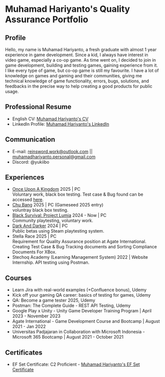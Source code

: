 # Muhamad Hariyanto's Quality Assurance Portfolio
## Profile
Hello, my name is Muhamad Hariyanto, a fresh graduate with almost 1 year experience in game development. Since a kid, I always have interest in video game, especially a co-op game. As time went on, I decided to join in game development, building and testing games, gaining experience from it. I like every type of game, but co-op game is still my favourite. I have a lot of knowledge on games and gaming and their communities, giving me technical knowledge of game functionality, errors, bugs, solutions, and feedbacks in the precise way to help creating a good products for public usage.

## Professional Resume
- English CV: [Muhamad Hariyanto's CV](https://1drv.ms/b/c/b37bdd569ab26057/ERsPOZoveetLkdR1Rg1N5H4BqH55iAQegNDuUfEGCxH2hg?e=wOwZiq)
- LinkedIn Profile: [Muhamad Hariyanto's LinkedIn](https://www.linkedin.com/in/reinswordk/)

## Communication
- E-mail: reinsword.work@outlook.com || muhamadhariyanto.personal@gmail.com
- Discord: @yukiibo

## Experiences
- [Once Upon A Kingdom](https://store.steampowered.com/app/3316970/Once_Upon_A_Kingdom/) 2025 | PC \
  Voluntary work, black box testing. Test case & Bug found can be accessed [here](https://1drv.ms/x/c/b37bdd569ab26057/EVLpxnS_kBRBoP8JtuxYTH4BXZRVRql6k3sqbXnqihVMUQ?e=UvTJKH).
- [Chu Bang](https://enmakami.itch.io/chu-bang) 2025 | PC (Gameseed 2025 entry) \
  voluntray black box testing.
- [Black Survival: Project Lumia](https://projectlumia.com/) 2024 - Now | PC \
  Community playtesting, voluntary work.
- [Dark And Darker](https://store.steampowered.com/app/2016590/Dark_and_Darker/) 2024 | PC \
  Public betas using Steam playtesting system.
- Stella Race 2025 | PC \
  Requirement for Quality Assurance position at Agate International. Creating Test Case & Bug Tracking documents and Sorting Compliance Documents For XBox.
- Stechoq Academy (Learning Management System) 2022 | Website \
  Internship. API testing using Postman.

## Courses
- Learn Jira with real-world examples (+Confluence bonus), Udemy
- Kick off your gaming QA career: basics of testing for games, Udemy
- QA: Become a game tester 2025, Udemy
- Postman: The Complete Guide - REST API Testing, Udemy
- Google Play x Unity - Unity Game Developer Training Program | April 2023 - November 2023
- Agate International - Game Development Course and Bootcamp | August 2021 - Jan 2022
- Universitas Padjajaran in Collaboration with Microsoft Indonesia - Microsoft 365 Bootcamp | August 2021 - October 2021

## Certificates
- EF Set Certificate: C2 Proficient - [Muhamad Hariyanto's EF Set Certificate](https://1drv.ms/b/c/b37bdd569ab26057/EdxCwx47PahApcs87wK_I1MB5T1RWbUKATF6EpR-ds_3Dg?e=BW2raF)
